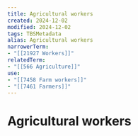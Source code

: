 ```yaml
---
title: Agricultural workers
created: 2024-12-02
modified: 2024-12-02
tags: TBSMetadata
alias: Agricultural workers
narrowerTerm:
- "[[21927 Workers]]"
relatedTerm:
- "[[566 Agriculture]]"
use:
- "[[7458 Farm workers]]"
- "[[7461 Farmers]]"
---
```

# Agricultural workers
